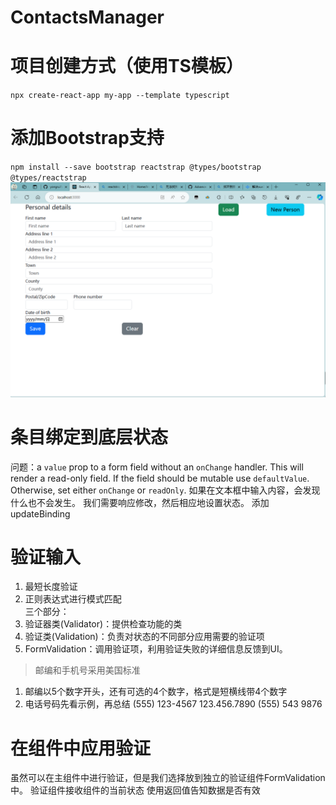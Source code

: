 # ContactsManager
# 项目创建方式（使用TS模板）
`npx create-react-app my-app --template typescript`

# 添加Bootstrap支持
`npm install --save bootstrap reactstrap @types/bootstrap @types/reactstrap`
![界面](public/ui-init.png)

# 条目绑定到底层状态
问题：a `value` prop to a form field without an `onChange` handler. This will render a read-only field. If the field should be mutable use `defaultValue`. Otherwise, set either `onChange` or `readOnly`.
如果在文本框中输入内容，会发现什么也不会发生。
我们需要响应修改，然后相应地设置状态。
添加updateBinding

# 验证输入
1. 最短长度验证  
2. 正则表达式进行模式匹配  
三个部分：
1. 验证器类(Validator)：提供检查功能的类  
2. 验证类(Validation)：负责对状态的不同部分应用需要的验证项
3. FormValidation：调用验证项，利用验证失败的详细信息反馈到UI。

> 邮编和手机号采用美国标准
1. 邮编以5个数字开头，还有可选的4个数字，格式是短横线带4个数字
2. 电话号码先看示例，再总结
(555) 123-4567 
123.456.7890 
(555) 543 9876 



# 在组件中应用验证
虽然可以在主组件中进行验证，但是我们选择放到独立的验证组件FormValidation中。
验证组件接收组件的当前状态
使用返回值告知数据是否有效